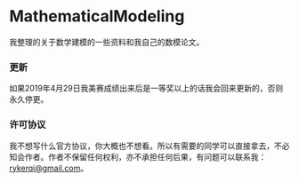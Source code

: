 # MathematicalModeling

我整理的关于数学建模的一些资料和我自己的数模论文。

### 更新

如果2019年4月29日我美赛成绩出来后是一等奖以上的话我会回来更新的，否则永久停更。

### 许可协议

我不想写什么官方协议，你大概也不想看。所以有需要的同学可以直接拿去，不必知会作者。作者不保留任何权利，亦不承担任何后果，有问题可以联系我：rykerqi@gmail.com。